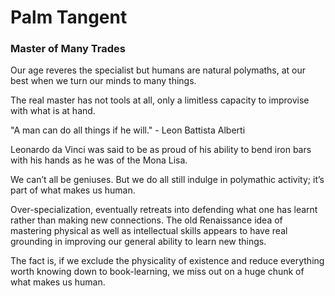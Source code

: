 # Palm Tangent
### Master of Many Trades
Our age reveres the specialist but humans are natural polymaths, at our best when we turn our minds to many things.

The real master has not tools at all, only a limitless capacity to improvise with what is at hand. 

"A man can do all things if he will." - Leon Battista Alberti

Leonardo da Vinci was said to be as proud of his ability to bend iron bars with his hands as he was of the Mona Lisa.

We can’t all be geniuses. But we do all still indulge in polymathic activity; it’s part of what makes us human.

Over-specialization, eventually retreats into defending what one has learnt rather than making new connections.
The old Renaissance idea of mastering physical as well as intellectual skills appears to have real grounding in improving our general ability to learn new things.

The fact is, if we exclude the physicality of existence and reduce everything worth knowing down to book-learning, we miss out on a huge chunk of what makes us human.

